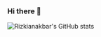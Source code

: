 ### Hi there 👋

<!-- **rizkianakbar/rizkianakbar** is a ✨ _special_ ✨ repository because its `README.md` (this file) appears on your GitHub profile.

Here are some ideas to get you started:

- 🔭 I’m currently working on ...
- 🌱 I’m currently learning ...
- 👯 I’m looking to collaborate on ...
- 🤔 I’m looking for help with ...
- 💬 Ask me about ...
- 📫 How to reach me: ...
- 😄 Pronouns: ...
- ⚡ Fun fact: ... -->


![Rizkianakbar's GitHub stats](https://github-readme-stats.vercel.app/api?username=rizkianakbar&show_icons=true&count_private=true&theme=dark&title_color=FF0000&icon_color=FF0000)
